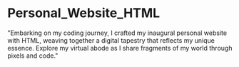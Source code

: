 # Personal_Website_HTML
"Embarking on my coding journey, I crafted my inaugural personal website with HTML, weaving together a digital tapestry that reflects my unique essence. Explore my virtual abode as I share fragments of my world through pixels and code."
